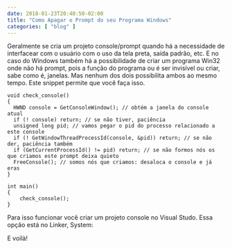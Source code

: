 ```yaml
---
date: 2018-01-23T20:40:50-02:00
title: "Como Apagar o Prompt do seu Programa Windows"
categories: [ "blog" ]
---
```

Geralmente se cria um projeto console/prompt quando há a necessidade de interfacear com o usuário com o uso da tela preta, saída padrão, etc. E no caso do Windows também há a possibilidade de criar um programa Win32 onde não há prompt, pois a função do programa ou é ser invisível ou criar, sabe como é, janelas. Mas nenhum dos dois possibilita ambos ao mesmo tempo. Este snippet permite que você faça isso.

```
void check_console() 
{
  HWND console = GetConsoleWindow(); // obtém a janela do console atual
  if (! console) return; // se não tiver, paciência
  unsigned long pid; // vamos pegar o pid do processo relacionado a este console
  if (! GetWindowThreadProcessId(console, &pid)) return; // se não der, paciência também
  if (GetCurrentProcessId() != pid) return; // se não formos nós os que criamos este prompt deixa quieto
  FreeConsole(); // somos nós que criamos: desaloca o console e já eras
}

int main()
{
    check_console();
}
```

Para isso funcionar você criar um projeto console no Visual Studo. Essa opção está no Linker, System:



E voilà!
